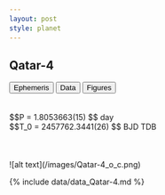 ```yaml
---
layout: post
style: planet
---
```

<script src="../js/planets.js"></script>

## Qatar-4

<!-- Tab links -->
<div class="tab">
<button class="tablinks" onclick="openCity(event, 'Ephemeris')">Ephemeris</button>
<button class="tablinks" onclick="openCity(event, 'Data')">Data</button>
<button class="tablinks" onclick="openCity(event, 'Figures')">Figures</button>
</div>

<!-- Tab content -->
<div id="Ephemeris" class="tabcontent" markdown="1">
<br/><br/>
$$P = 1.8053663(15) $$ day <br/>
$$T_0 = 2457762.3441(26) $$ BJD TDB
<br/><br/>
<br/><br/>
![alt text](/images/Qatar-4_o_c.png)
</div>


<div id="Data" class="tabcontent" markdown="1">

{% include data/data_Qatar-4.md %}

</div>
